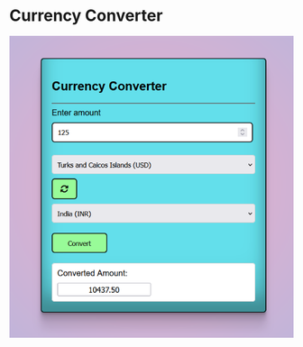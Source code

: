 # Currency Converter

![screenshot](https://github.com/Vishal02-wish/Currency-converter/blob/df923628760b3d178ca9bd30407086c0a530275d/Screenshot%202024-05-09%20105923.png?raw=true)